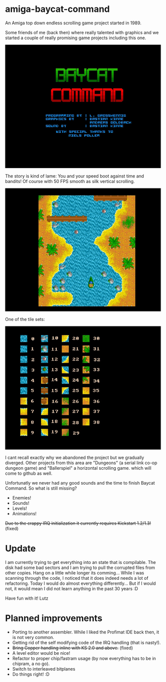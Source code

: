 # amiga-baycat-command
An Amiga top down endless scrolling game project started in 1989. 

Some friends of me (back then) where really talented with graphics and we started a couple of really promising game projects including this one.

![Screenshot](https://github.com/LutzGrosshennig/amiga-baycat-command/blob/master/screenshots/Baycat-Command-Titel.jpg)

The story is kind of lame: You and your speed boot against time and bandits! Of course with 50 FPS smooth as silk vertical scrolling.

![Screenshot](https://github.com/LutzGrosshennig/amiga-baycat-command/blob/master/screenshots/Baycat-Command-Sample.jpg)

One of the tile sets:

![Screenshot](https://github.com/LutzGrosshennig/amiga-baycat-command/blob/master/screenshots/Baycat-Command-Tiles.jpg)

I cant recall exactly why we abandoned the project but we gradually diverged. Other projects from this area are "Dungeons" (a serial link co-op dungeon game) and "Ballerspiel" a horizontal scrolling game.
which will come to github as well.

Unfortunatly we never had any good sounds and the time to finish Baycat Command. So what is still missing?

* Enemies!
* Sounds!
* Levels!
* Animations!

~~Due to the crappy IRQ initialization it currently requires Kickstart 1.2/1.3!~~ (fixed)

# Update
I am currently trying to get everything into an state that is compilable. The disk had some bad sectors and I am trying to pull the corrupted files from other copies. Hang on a little while longer its comming... While I was scanning through the code, I noticed that it does indeed needs a lot of refactoring. Today I would do almost everything differently... But if I would not, it would mean I did not learn anything in the past 30 years :D

Have fun with it!
Lutz

# Planned improvements
* Porting to another assembler. While I liked the Profimat IDE back then, it is not very common.
* Getting rid of the self modifying code of the IRQ handling (that is nasty!).
* ~~Bring Copper handling inline with KS 2.0 and above.~~ (fixed)
* A level editor would be nice!
* Refactor to proper chip/fastram usage (by now everything has to be in chipram, a no go).
* Switch to interleaved bitplanes
* Do things right! :D
